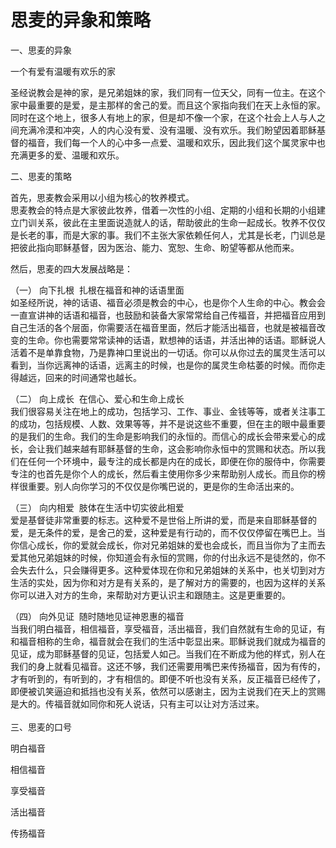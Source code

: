 # 思麦的异象和策略



<p>一、思麦的异象</p>

<p>一个有爱有温暖有欢乐的家</p>

<p>圣经说教会是神的家，是兄弟姐妹的家，我们同有一位天父，同有一位主。在这个家中最重要的是爱，是主那样的舍己的爱。而且这个家指向我们在天上永恒的家。同时在这个地上，很多人有地上的家，但是却不像一个家，在这个社会上人与人之间充满冷漠和冲突，人的内心没有爱、没有温暖、没有欢乐。我们盼望因着耶稣基督的福音，我们每一个人的心中多一点爱、温暖和欢乐，因此我们这个属灵家中也充满更多的爱、温暖和欢乐。</p>

<p>二、思麦的策略</p>

<p>首先，思麦教会采用以小组为核心的牧养模式。<br />
思麦教会的特点是大家彼此牧养，借着一次性的小组、定期的小组和长期的小组建立门训关系，彼此在主里面说造就人的话，帮助彼此的生命一起成长。牧养不仅仅是长老的事，而是大家的事。我们不主张大家依赖任何人，尤其是长老，门训总是把彼此指向耶稣基督，因为医治、能力、宽恕、生命、盼望等都从他而来。</p>

<p>然后，思麦的四大发展战略是：</p>

<p>（一）&nbsp;向下扎根&nbsp;&nbsp;扎根在福音和神的话语里面<br />
如圣经所说，神的话语、福音必须是教会的中心，也是你个人生命的中心。教会会一直宣讲神的话语和福音，也鼓励和装备大家常常给自己传福音，并把福音应用到自己生活的各个层面，你需要活在福音里面，然后才能活出福音，也就是被福音改变的生命。你也需要常常读神的话语，默想神的话语，并活出神的话语。耶稣说人活着不是单靠食物，乃是靠神口里说出的一切话。你可以从你过去的属灵生活可以看到，当你远离神的话语，远离主的时候，也是你的属灵生命枯萎的时候。而你走得越远，回来的时间通常也越长。</p>

<p>（二）&nbsp;向上成长&nbsp;&nbsp;在信心、爱心和生命上成长<br />
我们很容易关注在地上的成功，包括学习、工作、事业、金钱等等，或者关注事工的成功，包括规模、人数、效果等等，并不是说这些不重要，但在主的眼中最重要的是我们的生命。我们的生命是影响我们的永恒的。而信心的成长会带来爱心的成长，会让我们越来越有耶稣基督的生命，这会影响你永恒中的赏赐和状态。所以我们在任何一个环境中，最专注的成长都是内在的成长，即便在你的服侍中，你需要专注的也首先是你个人的成长，然后看主使用你多少来帮助别人成长。而且你的榜样很重要。别人向你学习的不仅仅是你嘴巴说的，更是你的生命活出来的。</p>

<p>（三）&nbsp;向内相爱&nbsp;&nbsp;肢体在生活中切实彼此相爱<br />
爱是基督徒非常重要的标志。这种爱不是世俗上所讲的爱，而是来自耶稣基督的爱，是无条件的爱，是舍己的爱，这种爱是有行动的，而不仅仅停留在嘴巴上。当你信心成长，你的爱就会成长，你对兄弟姐妹的爱也会成长，而且当你为了主而去爱其他兄弟姐妹的时候，你知道会有永恒的赏赐，你的付出永远不是徒然的，你不会失去什么，只会赚得更多。这种爱体现在你和兄弟姐妹的关系中，也关切到对方生活的实处，因为你和对方是有关系的，是了解对方的需要的，也因为这样的关系你可以进入对方的生命，来帮助对方更认识主和跟随主。这是更重要的。</p>

<p>（四）&nbsp;向外见证&nbsp;&nbsp;随时随地见证神恩惠的福音<br />
当我们明白福音，相信福音，享受福音，活出福音，我们自然就有生命的见证，有和福音相称的生命，福音就会在我们的生活中彰显出来。耶稣说我们就成为福音的见证，成为耶稣基督的见证，包括爱人如己。当我们在不断成为他的样式，别人在我们的身上就看见福音。这还不够，我们还需要用嘴巴来传扬福音，因为有传的，才有听到的，有听到的，才有相信的。即便不听也没有关系，反正福音已经传了，即便被讥笑逼迫和抵挡也没有关系，依然可以感谢主，因为主说我们在天上的赏赐是大的。传福音就如同你和死人说话，只有主可以让对方活过来。<br />
&nbsp;<br />
三、思麦的口号</p>

<p>明白福音</p>

<p>相信福音</p>

<p>享受福音</p>

<p>活出福音</p>

<p>传扬福音<br />
&nbsp;</p>